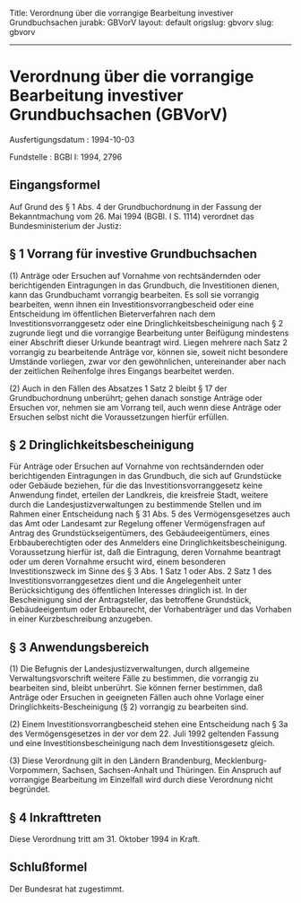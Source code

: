 Title: Verordnung über die vorrangige Bearbeitung investiver Grundbuchsachen
jurabk: GBVorV
layout: default
origslug: gbvorv
slug: gbvorv

---

# Verordnung über die vorrangige Bearbeitung investiver Grundbuchsachen (GBVorV)

Ausfertigungsdatum
:   1994-10-03

Fundstelle
:   BGBl I: 1994, 2796



## Eingangsformel

Auf Grund des § 1 Abs. 4 der Grundbuchordnung in der Fassung der
Bekanntmachung vom 26. Mai 1994 (BGBl. I S. 1114) verordnet das
Bundesministerium der Justiz:


## § 1 Vorrang für investive Grundbuchsachen

(1) Anträge oder Ersuchen auf Vornahme von rechtsändernden oder
berichtigenden Eintragungen in das Grundbuch, die Investitionen
dienen, kann das Grundbuchamt vorrangig bearbeiten. Es soll sie
vorrangig bearbeiten, wenn ihnen ein Investitionsvorrangbescheid oder
eine Entscheidung im öffentlichen Bieterverfahren nach dem
Investitionsvorranggesetz oder eine Dringlichkeitsbescheinigung nach §
2 zugrunde liegt und die vorrangige Bearbeitung unter Beifügung
mindestens einer Abschrift dieser Urkunde beantragt wird. Liegen
mehrere nach Satz 2 vorrangig zu bearbeitende Anträge vor, können sie,
soweit nicht besondere Umstände vorliegen, zwar vor den gewöhnlichen,
untereinander aber nach der zeitlichen Reihenfolge ihres Eingangs
bearbeitet werden.

(2) Auch in den Fällen des Absatzes 1 Satz 2 bleibt § 17 der
Grundbuchordnung unberührt; gehen danach sonstige Anträge oder
Ersuchen vor, nehmen sie am Vorrang teil, auch wenn diese Anträge oder
Ersuchen selbst nicht die Voraussetzungen hierfür erfüllen.


## § 2 Dringlichkeitsbescheinigung

Für Anträge oder Ersuchen auf Vornahme von rechtsändernden oder
berichtigenden Eintragungen in das Grundbuch, die sich auf Grundstücke
oder Gebäude beziehen, für die das Investitionsvorranggesetz keine
Anwendung findet, erteilen der Landkreis, die kreisfreie Stadt,
weitere durch die Landesjustizverwaltungen zu bestimmende Stellen und
im Rahmen einer Entscheidung nach § 31 Abs. 5 des Vermögensgesetzes
auch das Amt oder Landesamt zur Regelung offener Vermögensfragen auf
Antrag des Grundstückseigentümers, des Gebäudeeigentümers, eines
Erbbauberechtigten oder des Anmelders eine
Dringlichkeitsbescheinigung. Voraussetzung hierfür ist, daß die
Eintragung, deren Vornahme beantragt oder um deren Vornahme ersucht
wird, einem besonderen Investitionszweck im Sinne des § 3 Abs. 1 Satz
1 oder Abs. 2 Satz 1 des Investitionsvorranggesetzes dient und die
Angelegenheit unter Berücksichtigung des öffentlichen Interesses
dringlich ist. In der Bescheinigung sind der Antragsteller, das
betroffene Grundstück, Gebäudeeigentum oder Erbbaurecht, der
Vorhabenträger und das Vorhaben in einer Kurzbeschreibung anzugeben.


## § 3 Anwendungsbereich

(1) Die Befugnis der Landesjustizverwaltungen, durch allgemeine
Verwaltungsvorschrift weitere Fälle zu bestimmen, die vorrangig zu
bearbeiten sind, bleibt unberührt. Sie können ferner bestimmen, daß
Anträge oder Ersuchen in geeigneten Fällen auch ohne Vorlage einer
Dringlichkeits-Bescheinigung (§ 2) vorrangig zu bearbeiten sind.

(2) Einem Investitionsvorrangbescheid stehen eine Entscheidung nach §
3a des Vermögensgesetzes in der vor dem 22. Juli 1992 geltenden
Fassung und eine Investitionsbescheinigung nach dem Investitionsgesetz
gleich.

(3) Diese Verordnung gilt in den Ländern Brandenburg, Mecklenburg-
Vorpommern, Sachsen, Sachsen-Anhalt und Thüringen. Ein Anspruch auf
vorrangige Bearbeitung im Einzelfall wird durch diese Verordnung nicht
begründet.


## § 4 Inkrafttreten

Diese Verordnung tritt am 31. Oktober 1994 in Kraft.


## Schlußformel

Der Bundesrat hat zugestimmt.

